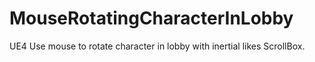 # MouseRotatingCharacterInLobby
UE4
Use mouse to rotate character in lobby with inertial likes ScrollBox.
